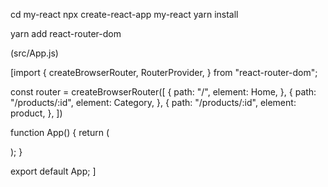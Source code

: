 
cd my-react
npx create-react-app my-react
yarn install


yarn add react-router-dom

(src/App.js)

[import {
  createBrowserRouter,
  RouterProvider,
} from "react-router-dom";

const router = createBrowserRouter([
  {
    path: "/",
    element: <span>Home</span>,
  },
  {
    path: "/products/:id",
    element: <span>Category</span>,
  },
  {
    path: "/products/:id",
    element: <span>product</span>,
  },
])

function App() {
  return (
    <div>
      <RouterProvider router={router} />
    </div>
  );
}

export default App; ]


